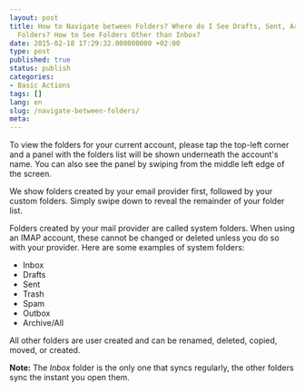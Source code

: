 ```yaml
---
layout: post
title: How to Navigate between Folders? Where do I See Drafts, Sent, Archive & Trash
  Folders? How to See Folders Other than Inbox?
date: 2015-02-18 17:29:32.000000000 +02:00
type: post
published: true
status: publish
categories:
- Basic Actions
tags: []
lang: en
slug: /navigate-between-folders/
meta:
---
```


To view the folders for your current account, please tap the top-left corner and a panel with the folders list will be shown underneath the account's name. You can also see the panel by swiping from the middle left edge of the screen.</p>
We show folders created by your email provider first, followed by your custom folders. Simply swipe down to reveal the remainder of your folder list.</p>
Folders created by your mail provider are called system folders. When using an IMAP account, these cannot be changed or deleted unless you do so with your provider. Here are some examples of system folders:</p>

* Inbox
* Drafts
* Sent
* Trash
* Spam
* Outbox
* Archive/All

All other folders are user created and can be renamed, deleted, copied, moved, or created.

**Note:** The *Inbox* folder is the only one that syncs regularly, the other folders sync the instant you open them.